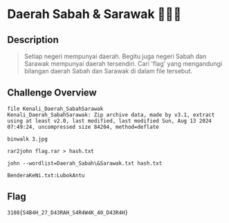 # Daerah Sabah & Sarawak 🕵🏻‍♀️
## Description
> Setiap negeri mempunyai daerah. Begitu juga negeri Sabah dan Sarawak mempunyai daerah tersendiri. Cari 'flag' yang mengandungi bilangan daerah Sabah dan Sarawak di dalam file tersebut.
## Challenge Overview
```
file Kenali_Daerah_SabahSarawak 
Kenali_Daerah_SabahSarawak: Zip archive data, made by v3.1, extract using at least v2.0, last modified, last modified Sun, Aug 13 2024 07:49:24, uncompressed size 84204, method=deflate
```
```
binwalk 3.jpg
```
```
rar2john flag.rar > hash.txt
```
```
john --wordlist=Daerah_Sabah\&Sarawak.txt hash.txt
```
```
BenderaKeNi.txt:LubokAntu
```
## Flag
```
3108{S4B4H_27_D43RAH_S4R4W4K_40_D43R4H}
```

